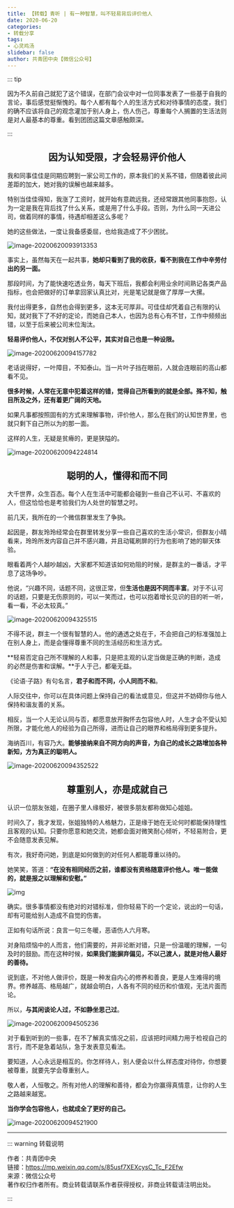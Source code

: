 ```yaml
---
title: 【转载】青听 | 有一种智慧，叫不轻易背后评价他人
date: 2020-06-20
categories:
- 转载分享
tags:
- 心灵鸡汤
slidebar: false
author: 共青团中央【微信公众号】
---
```


::: tip

因为不久前自己就犯了这个错误，在部门会议中对一位同事发表了一些基于自我的言论，事后感觉挺惭愧的。每个人都有每个人的生活方式和对待事情的态度，我们的确不应该将自己的观念灌加于别人身上，伤人伤己，尊重每个人搁置的生活法则是对人最基本的尊重。看到团团这篇文章感触颇深。

:::

<!-- more -->

<h2 align='center'>因为认知受限，才会轻易评价他人</h2>

​		我和同事佳佳是同期应聘到一家公司工作的，原本我们的关系不错，但随着彼此间差距的加大，她对我的误解也越来越多。



特别当佳佳得知，我涨了工资时，就开始有意疏远我，还经常跟其他同事抱怨，认为一定是我在背后找了什么关系，或是用了什么手段。否则，为什么同一天进公司，做着同样的事情，待遇却相差这么多呢？



她的这些做法，一度让我备感委屈，也给我造成了不少困扰。

![image-20200620093913353](https://oss.yitian2019.cn/img/image-20200620093913353.png)

事实上，虽然每天在一起共事，**她却只看到了我的收获，看不到我在工作中辛劳付出的另一面。**



那段时间，为了能快速吃透业务，每天下班后，我都会利用业余时间熟记各类产品指标，也会把做好的订单拿回家认真比对，光是笔记就是做了厚厚一大摞。



我付出得更多，自然也会得到更多，这本无可厚非。可佳佳却凭着自己有限的认知，就对我下了不好的定论，而她自己本人，也因为总有心有不甘，工作中频频出错，以至于后来被公司末位淘汰。



**轻易评价他人，不仅对别人不公平，其实对自己也是一种设限。**

![image-20200620094157782](https://oss.yitian2019.cn/img/image-20200620094157782.png)



老话说得好，一叶障目，不知泰山。当一片叶子挡在眼前，人就会连眼前的高山都看不见。



**很多时候，人常在无意中犯着这样的错，觉得自己所看到的就是全部。殊不知，触目所及之外，还有着更广阔的天地。**



如果凡事都按照固有的方式来理解事物，评价他人，那么在我们的认知世界里，也就只剩下自己所以为的那一面。



这样的人生，无疑是贫瘠的，更是狭隘的。

![image-20200620094224814](https://oss.yitian2019.cn/img/image-20200620094224814.png)





<h2 align='center'>聪明的人，懂得和而不同</h2>



大千世界，众生百态。每个人在生活中可能都会碰到一些自己不认可、不喜欢的人，但这恰恰也是考验我们为人处世的智慧之时。



前几天，我所在的一个微信群里发生了争执。



起因是，群友玲玲经常会在群里转发分享一些自己喜欢的生活小常识，但群友小晴看来，玲玲所发内容自己并不感兴趣，并且动辄刷屏的行为也影响了她的聊天体验。



眼看着两个人越吵越凶，大家都不知道该如何劝阻的时候，是群主的一番话，才平息了这场争吵。



他说，“兴趣不同，话题不同，这很正常，但**生活也是因不同而丰富**。对于不认可的话题，只要是无伤原则的，可以一笑而过，也可以抱着增长见识的目的听一听，看一看，不必太较真。”

![image-20200620094325515](https://oss.yitian2019.cn/img/image-20200620094325515.png)



不得不说，群主一个很有智慧的人。他的通透之处在于，不会把自己的标准强加上在别人身上，而是会懂得尊重不同的生活经历和生活方式。



**轻易否定自己所不理解的人和事，只是把主观的认定当做是正确的判断，造成的必然是伤害和误解。**于人于己，都毫无益。



《论语·子路》有句名言，**君子和而不同，小人同而不和**。



人际交往中，你可以在具体问题上保持自己的看法或意见，但这并不妨碍你与他人保持和谐友善的关系。



相反，当一个人无论认同与否，都愿意放开胸怀去包容他人时，人生才会不受认知所限，才能化他人的经验为自己所得，进而让自己的眼界和格局得到更多提升。



海纳百川，有容乃大。**能够接纳来自不同方向的声音，为自己的成长之路增加各种新知，方为真正的聪明人。**



![image-20200620094352522](https://oss.yitian2019.cn/img/image-20200620094352522.png)



<h2 align='center'>尊重别人，亦是成就自己</h2>



认识一位朋友张姐，在圈子里人缘极好，被很多朋友都称做知心姐姐。



时间久了，我才发现，张姐独特的人格魅力，正是缘于她在无论何时都能保持理性且客观的认知。只要你愿意和她交流，她都会面对微笑耐心倾听，不轻易附合，更不会随意发表见解。



有次，我好奇问她，到底是如何做到的对任何人都能尊重以待的。



她笑笑，答道：**“在没有相同经历之前，谁都没有资格随意评价他人。唯一能做的，就是报之以理解和安慰。”**



![img](https://oss.yitian2019.cn/img/640)



确实。很多事情都没有绝对的对错标准，但你轻易下的一个定论，说出的一句话，却有可能给别人造成不自觉的伤害。



正如有句话所说：良言一句三冬暖，恶语伤人六月寒。



对身陷烦恼中的人而言，他们需要的，并非论断对错，只是一份温暖的理解，一句及时的鼓励。而在这种时候，**如果我们能摒弃偏见，不以己渡人，就是对他人最好的善待。**



说到底，不对他人做评价，既是一种发自内心的修养和善良，更是人生难得的境界。修养越高、格局越广，就越会明白，人各有不同的经历和价值观，无法片面而论。



所以，**与其闲谈论人过，不如静坐思己过**。



![image-20200620094505236](https://oss.yitian2019.cn/img/image-20200620094505236.png)



对于看到听到的一些事，在不了解真实情况之前，应该把时间精力用于检视自己的言行，而不是急着站队，急于发表意见看法。



要知道，人心永远是相互的。你怎样待人，别人便会以什么样态度对待你，你想要被尊重，就要先学会尊重别人。



敬人者，人恒敬之。所有对他人的理解和善待，都会为你赢得真情意，让你的人生之路越来越宽。



**当你学会包容他人，也就成全了更好的自己。**



![image-20200620094521900](https://oss.yitian2019.cn/img/image-20200620094521900.png)

----



::: warning 转载说明

作者：共青团中央  
链接：https://mp.weixin.qq.com/s/85usf7XEXcysC_Tc_F2Efw  
来源：微信公众号  
著作权归作者所有。商业转载请联系作者获得授权，非商业转载请注明出处。

::: 